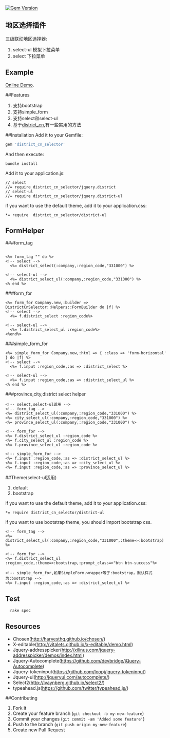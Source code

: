 [![Gem Version](https://badge.fury.io/rb/district_cn_selector.png)](http://badge.fury.io/rb/district_cn_selector)
## 地区选择插件 
  三级联动地区选择器:

  1. select-ul 模拟下拉菜单
  2. select 下拉菜单

## Example
  [Online Demo](http://112.124.38.145:9292).

##Features
  1. 支持bootstrap  
  2. 支持simple_form
  3. 支持select和select-ul
  4. 基于[district_cn](https://github.com/Kehao/district_cn),有一些实用的方法

##Installation
Add it to your Gemfile:
```ruby
gem 'district_cn_selector'
```

And then execute:
```console
bundle install
```

Add it to your application.js:

```console
// select
//= require district_cn_selector/jquery.district
// select-ul
//= require district_cn_selector/jquery.district-ul
```

if you want to use the default theme, add it to your application.css:
```console
*= require  district_cn_selector/district-ul
```

## FormHelper
###form_tag
```erb

<%= form_tag "" do %>
<!-- select -->
  <%= district_select(:company,:region_code,"331000") %>

<!-- select-ul -->
  <%= district_select_ul(:company,:region_code,"331000") %>
<% end %>
```

###form_for
```erb
<%= form_for Company.new,:builder => DistrictCnSelector::Helpers::FormBuilder do |f| %>
<!-- select -->
  <%= f.district_select :region_code%>

<!-- select-ul -->
  <%= f.district_select_ul :region_code%>
<%end%>
```

###simple_form_for
```erb
<%= simple_form_for Company.new,:html => { :class => 'form-horizontal' } do |f| %>
<!-- select -->
  <%= f.input :region_code,:as => :district_select %>

<!-- select-ul -->
  <%= f.input :region_code,:as => :district_select_ul %>
<% end %>
```

###province,city,district select helper
```erb
<!-- select,select-ul适用 -->
<!-- form_tag -->
<%= district_select_ul(:company,:region_code,"331000") %>
<%= city_select_ul(:company,:region_code,"331000") %>
<%= province_select_ul(:company,:region_code,"331000") %>

<!-- form_for -->
<%= f.district_select_ul :region_code %>
<%= f.city_select_ul :region_code %>
<%= f.province_select_ul :region_code %>

<!-- simple_form_for -->
<%= f.input :region_code,:as => :district_select_ul %>
<%= f.input :region_code,:as => :city_select_ul %>
<%= f.input :region_code,:as => :province_select_ul %>
```

##Theme(select-ul适用)
  1. default
  2. bootstrap

if you want to use the default theme, add it to your application.css:
```console
*= require district_cn_selector/district-ul
```
if you want to use bootstrap theme, you should import bootstrap css.

```erb
<!-- form_tag -->
<%= district_select_ul(:company,:region_code,"331000",:theme=>:bootstrap) %>

<!-- form_for -->
<%= f.district_select_ul :region_code,:theme=>:bootstrap,:prompt_class=>"btn btn-success"%>

<!-- simple_form_for,如果SimpleForm.wrapper等于:bootstrap，默认样式为:bootstrap -->
<%= f.input :region_code,:as => :district_select_ul %>
```
## Test
``` ruby
  rake spec
```
## Resources
* Chosen(http://harvesthq.github.io/chosen/)
* X-editable(http://vitalets.github.io/x-editable/demo.html)
* Jquery-addresspicker(http://xilinus.com/jquery-addresspicker/demos/index.html)
* Jquery-Autocomplete(https://github.com/devbridge/jQuery-Autocomplete)
* Jquery-tokeninput(https://github.com/loopj/jquery-tokeninput)
* Jquery-ui(http://jqueryui.com/autocomplete/)
* Select2(http://ivaynberg.github.io/select2/)
* typeahead.js(https://github.com/twitter/typeahead.js/)


##Contributing

1. Fork it
2. Create your feature branch (`git checkout -b my-new-feature`)
3. Commit your changes (`git commit -am 'Added some feature'`)
4. Push to the branch (`git push origin my-new-feature`)
5. Create new Pull Request

